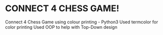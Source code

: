 # CONNECT 4 CHESS GAME!
Connect 4 Chess Game using colour printing - Python3
Used termcolor for color printing
Used OOP to help with Top-Down design
